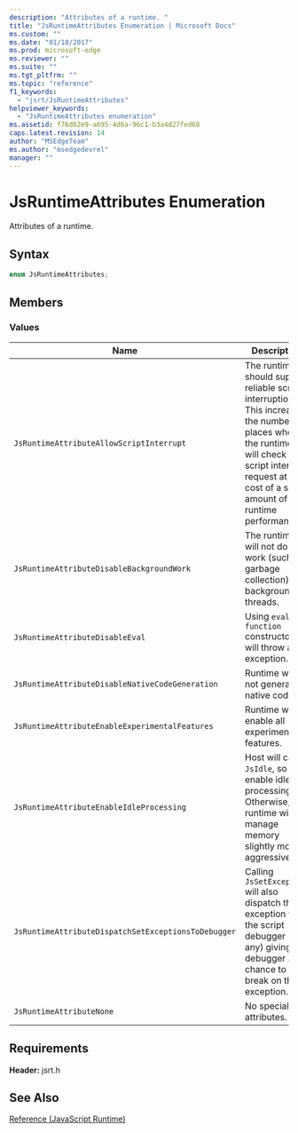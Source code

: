 ```yaml
---
description: "Attributes of a runtime. "
title: "JsRuntimeAttributes Enumeration | Microsoft Docs"
ms.custom: ""
ms.date: "01/18/2017"
ms.prod: microsoft-edge
ms.reviewer: ""
ms.suite: ""
ms.tgt_pltfrm: ""
ms.topic: "reference"
f1_keywords: 
  - "jsrt/JsRuntimeAttributes"
helpviewer_keywords: 
  - "JsRuntimeAttributes enumeration"
ms.assetid: f76d82e9-a695-4d6a-96c1-b3a4d27fed68
caps.latest.revision: 14
author: "MSEdgeTeam"
ms.author: "msedgedevrel"
manager: ""
---
```

# JsRuntimeAttributes Enumeration
Attributes of a runtime.  
  
## Syntax  
  
```cpp  
enum JsRuntimeAttributes;  
```  
  
## Members  
  
### Values  
  
|Name|Description|  
|----------|-----------------|  
|`JsRuntimeAttributeAllowScriptInterrupt`|The runtime should support reliable script interruption. This increases the number of places where the runtime will check for a script interrupt request at the cost of a small amount of runtime performance.|  
|`JsRuntimeAttributeDisableBackgroundWork`|The runtime will not do any work (such as garbage collection) on background threads.|  
|`JsRuntimeAttributeDisableEval`|Using `eval` or `function` constructor will throw an exception.|  
|`JsRuntimeAttributeDisableNativeCodeGeneration`|Runtime will not generate native code.|  
|`JsRuntimeAttributeEnableExperimentalFeatures`|Runtime will enable all experimental features.|  
|`JsRuntimeAttributeEnableIdleProcessing`|Host will call `JsIdle`, so enable idle processing. Otherwise, the runtime will manage memory slightly more aggressively.|  
|`JsRuntimeAttributeDispatchSetExceptionsToDebugger`|Calling `JsSetException` will also dispatch the exception to the script debugger (if any) giving the debugger a chance to break on the exception.|  
|`JsRuntimeAttributeNone`|No special attributes.|  
  
## Requirements  
 **Header:** jsrt.h  
  
## See Also  
 [Reference (JavaScript Runtime)](../chakra-hosting/reference-javascript-runtime.md)
